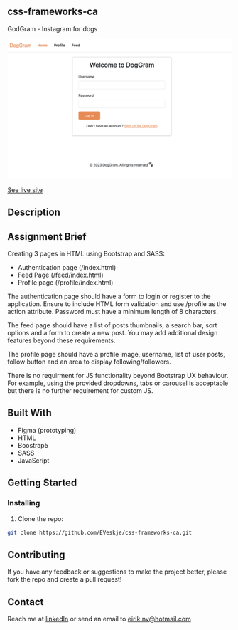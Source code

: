 ## css-frameworks-ca

GodGram - Instagram for dogs

![image](/images/Github-DogGram.png)

[See live site](https://dog-gram.netlify.app/)

## Description

## Assignment Brief

Creating 3 pages in HTML using Bootstrap and SASS:

- Authentication page (/index.html)
- Feed Page (/feed/index.html)
- Profile page (/profile/index.html)

The authentication page should have a form to login or register to the application. Ensure to include HTML form validation and use /profile as the action attribute. Password must have a minimum length of 8 characters.

The feed page should have a list of posts thumbnails, a search bar, sort options and a form to create a new post. You may add additional design features beyond these requirements.

The profile page should have a profile image, username, list of user posts, follow button and an area to display following/followers.

There is no requirment for JS functionality beyond Bootstrap UX behaviour. For example, using the provided dropdowns, tabs or carousel is acceptable but there is no further requirement for custom JS.


## Built With

- Figma (prototyping)
- HTML
- Boostrap5
- SASS
- JavaScript

## Getting Started

### Installing

1. Clone the repo:

```bash
git clone https://github.com/EVeskje/css-frameworks-ca.git
```

## Contributing

If you have any feedback or suggestions to make the project better, please fork the repo and create a pull request!

## Contact

Reach me at [linkedIn](https://www.linkedin.com/in/env-link/) or send an email to eirik.nv@hotmail.com

